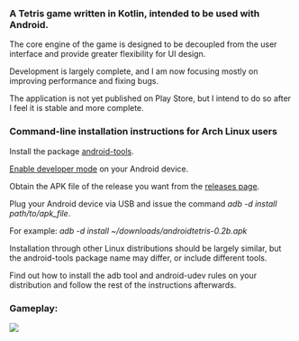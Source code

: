 ### A Tetris game written in Kotlin, intended to be used with Android.

The core engine of the game is designed to be decoupled from the user interface and provide greater flexibility for UI design.

Development is largely complete, and I am now focusing mostly on improving performance and fixing bugs.

The application is not yet published on Play Store, but I intend to do so after I feel it is stable and more complete.

### Command-line installation instructions for Arch Linux users

Install the package [android-tools](https://archlinux.org/packages/community/x86_64/android-tools/).

[Enable developer mode](https://developer.android.com/studio/debug/dev-options) on your Android device.

Obtain the APK file of the release you want from the [releases page](https://github.com/SpiritualForest/AndroidTetris/releases).

Plug your Android device via USB and issue the command *adb -d install path/to/apk_file*.

For example: *adb -d install ~/downloads/androidtetris-0.2b.apk*

Installation through other Linux distributions should be largely similar, but the android-tools package name may differ, or include different tools.  

Find out how to install the adb tool and android-udev rules on your distribution and follow the rest of the instructions afterwards.
### Gameplay:

![](https://i.imgur.com/S274f3i.gif)
